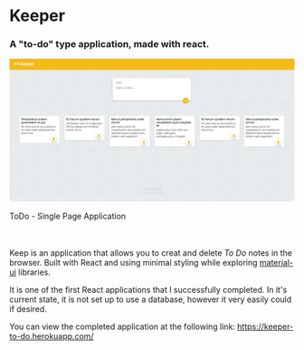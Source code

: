 # Keeper
### A "to-do" type application, made with react.

![Keeper todo application](https://github.com/StevenSigil/Keeper/blob/main/demo-img/Keeper%20-%20GitHub%20social%20image.png)
<figcaption>ToDo - Single Page Application</figcaption>
<br/> <br/>

Keep is an application that allows you to creat and delete *To Do* notes in the browser.  Built with React and using minimal styling while exploring [material-ui](https://material-ui.com/) libraries.  

It is one of the first React applications that I successfully completed.  In it's current state, it is not set up to use a database, however it very easily could if desired.

You can view the completed application at the following link: https://keeper-to-do.herokuapp.com/

